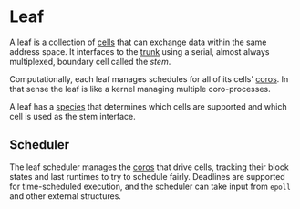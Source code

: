# Leaf
A leaf is a collection of [cells](cell.md) that can exchange data within the same address space. It interfaces to the [trunk](trunk.md) using a serial, almost always multiplexed, boundary cell called the _stem_.

Computationally, each leaf manages schedules for all of its cells' [coros](coro.md). In that sense the leaf is like a kernel managing multiple coro-processes.

A leaf has a [species](species.md) that determines which cells are supported and which cell is used as the stem interface.


## Scheduler
The leaf scheduler manages the [coros](coro.md) that drive cells, tracking their block states and last runtimes to try to schedule fairly. Deadlines are supported for time-scheduled execution, and the scheduler can take input from `epoll` and other external structures.
